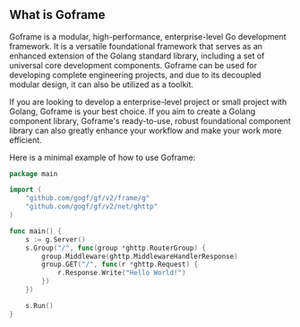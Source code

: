 #

## What is Goframe

Goframe is a modular, high-performance, enterprise-level Go development framework. It is a versatile foundational framework that serves as an enhanced extension of the Golang standard library, including a set of universal core development components. Goframe can be used for developing complete engineering projects, and due to its decoupled modular design, it can also be utilized as a toolkit.

If you are looking to develop a enterprise-level project or small project with Golang, Goframe is your best choice. If you aim to create a Golang component library, Goframe's ready-to-use, robust foundational component library can also greatly enhance your workflow and make your work more efficient.

Here is a minimal example of how to use Goframe:

```go
package main

import (
    "github.com/gogf/gf/v2/frame/g"
    "github.com/gogf/gf/v2/net/ghttp"
)

func main() {
    s := g.Server()
    s.Group("/", func(group *ghttp.RouterGroup) {
        group.Middleware(ghttp.MiddlewareHandlerResponse)
        group.GET("/", func(r *ghttp.Request) {
            r.Response.Write("Hello World!")
        })
    })

    s.Run()
}

```
